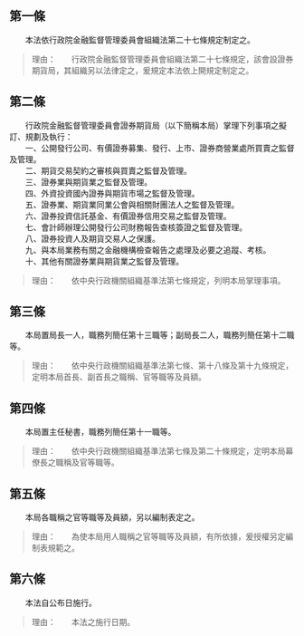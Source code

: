 第一條 
-------
　　本法依行政院金融監督管理委員會組織法第二十七條規定制定之。  
> 理由：　　行政院金融監督管理委員會組織法第二十七條規定，該會設證券期貨局，其組織另以法律定之，爰規定本法依上開規定制定之。



第二條 
-------
　　行政院金融監督管理委員會證券期貨局（以下簡稱本局）掌理下列事項之擬訂、規劃及執行：  
　　一、公開發行公司、有價證券募集、發行、上市、證券商營業處所買賣之監督及管理。  
　　二、期貨交易契約之審核與買賣之監督及管理。  
　　三、證券業與期貨業之監督及管理。  
　　四、外資投資國內證券與期貨市場之監督及管理。  
　　五、證券業、期貨業同業公會與相關財團法人之監督及管理。  
　　六、證券投資信託基金、有價證券信用交易之監督及管理。  
　　七、會計師辦理公開發行公司財務報告查核簽證之監督及管理。  
　　八、證券投資人及期貨交易人之保護。  
　　九、與本局業務有關之金融機構檢查報告之處理及必要之追蹤、考核。  
　　十、其他有關證券業與期貨業之監督及管理。  
> 理由：　　依中央行政機關組織基準法第七條規定，列明本局掌理事項。



第三條 
-------
　　本局置局長一人，職務列簡任第十三職等；副局長二人，職務列簡任第十二職等。  
> 理由：　　依中央行政機關組織基準法第七條、第十八條及第十九條規定，定明本局首長、副首長之職稱、官等職等及員額。



第四條 
-------
　　本局置主任秘書，職務列簡任第十一職等。  
> 理由：　　依中央行政機關組織基準法第七條及第二十條規定，定明本局幕僚長之職稱及官等職等。



第五條 
-------
　　本局各職稱之官等職等及員額，另以編制表定之。  
> 理由：　　為使本局用人職稱之官等職等及員額，有所依據，爰授權另定編制表規範之。



第六條 
-------
　　本法自公布日施行。  
> 理由：　　本法之施行日期。